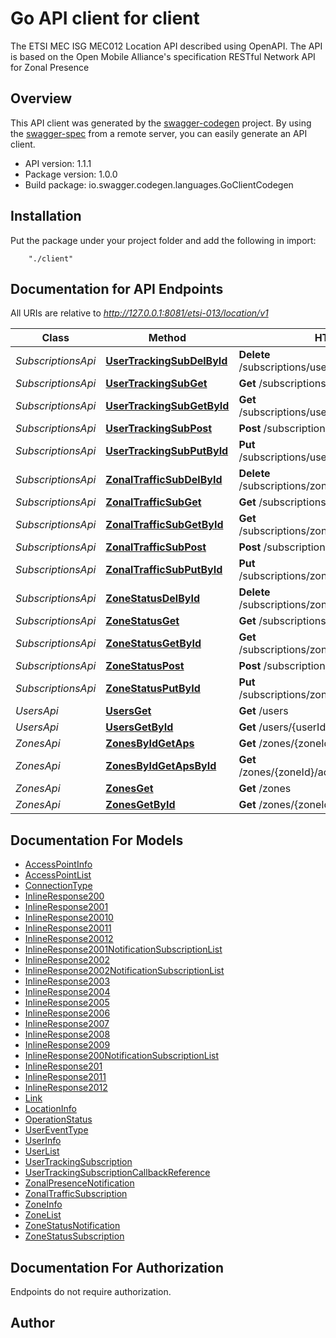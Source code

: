 # Go API client for client

The ETSI MEC ISG MEC012 Location API described using OpenAPI. The API is based on the Open Mobile Alliance's specification RESTful Network API for Zonal Presence

## Overview
This API client was generated by the [swagger-codegen](https://github.com/swagger-api/swagger-codegen) project.  By using the [swagger-spec](https://github.com/swagger-api/swagger-spec) from a remote server, you can easily generate an API client.

- API version: 1.1.1
- Package version: 1.0.0
- Build package: io.swagger.codegen.languages.GoClientCodegen

## Installation
Put the package under your project folder and add the following in import:
```
    "./client"
```

## Documentation for API Endpoints

All URIs are relative to *http://127.0.0.1:8081/etsi-013/location/v1*

Class | Method | HTTP request | Description
------------ | ------------- | ------------- | -------------
*SubscriptionsApi* | [**UserTrackingSubDelById**](docs/SubscriptionsApi.md#usertrackingsubdelbyid) | **Delete** /subscriptions/userTracking/{subscriptionId} | 
*SubscriptionsApi* | [**UserTrackingSubGet**](docs/SubscriptionsApi.md#usertrackingsubget) | **Get** /subscriptions/userTracking | 
*SubscriptionsApi* | [**UserTrackingSubGetById**](docs/SubscriptionsApi.md#usertrackingsubgetbyid) | **Get** /subscriptions/userTracking/{subscriptionId} | 
*SubscriptionsApi* | [**UserTrackingSubPost**](docs/SubscriptionsApi.md#usertrackingsubpost) | **Post** /subscriptions/userTracking | 
*SubscriptionsApi* | [**UserTrackingSubPutById**](docs/SubscriptionsApi.md#usertrackingsubputbyid) | **Put** /subscriptions/userTracking/{subscriptionId} | 
*SubscriptionsApi* | [**ZonalTrafficSubDelById**](docs/SubscriptionsApi.md#zonaltrafficsubdelbyid) | **Delete** /subscriptions/zonalTraffic/{subscriptionId} | 
*SubscriptionsApi* | [**ZonalTrafficSubGet**](docs/SubscriptionsApi.md#zonaltrafficsubget) | **Get** /subscriptions/zonalTraffic | 
*SubscriptionsApi* | [**ZonalTrafficSubGetById**](docs/SubscriptionsApi.md#zonaltrafficsubgetbyid) | **Get** /subscriptions/zonalTraffic/{subscriptionId} | 
*SubscriptionsApi* | [**ZonalTrafficSubPost**](docs/SubscriptionsApi.md#zonaltrafficsubpost) | **Post** /subscriptions/zonalTraffic | 
*SubscriptionsApi* | [**ZonalTrafficSubPutById**](docs/SubscriptionsApi.md#zonaltrafficsubputbyid) | **Put** /subscriptions/zonalTraffic/{subscriptionId} | 
*SubscriptionsApi* | [**ZoneStatusDelById**](docs/SubscriptionsApi.md#zonestatusdelbyid) | **Delete** /subscriptions/zoneStatus/{subscriptionId} | 
*SubscriptionsApi* | [**ZoneStatusGet**](docs/SubscriptionsApi.md#zonestatusget) | **Get** /subscriptions/zonalStatus | 
*SubscriptionsApi* | [**ZoneStatusGetById**](docs/SubscriptionsApi.md#zonestatusgetbyid) | **Get** /subscriptions/zoneStatus/{subscriptionId} | 
*SubscriptionsApi* | [**ZoneStatusPost**](docs/SubscriptionsApi.md#zonestatuspost) | **Post** /subscriptions/zonalStatus | 
*SubscriptionsApi* | [**ZoneStatusPutById**](docs/SubscriptionsApi.md#zonestatusputbyid) | **Put** /subscriptions/zoneStatus/{subscriptionId} | 
*UsersApi* | [**UsersGet**](docs/UsersApi.md#usersget) | **Get** /users | 
*UsersApi* | [**UsersGetById**](docs/UsersApi.md#usersgetbyid) | **Get** /users/{userId} | 
*ZonesApi* | [**ZonesByIdGetAps**](docs/ZonesApi.md#zonesbyidgetaps) | **Get** /zones/{zoneId}/accessPoints | 
*ZonesApi* | [**ZonesByIdGetApsById**](docs/ZonesApi.md#zonesbyidgetapsbyid) | **Get** /zones/{zoneId}/accessPoints/{accessPointId} | 
*ZonesApi* | [**ZonesGet**](docs/ZonesApi.md#zonesget) | **Get** /zones | 
*ZonesApi* | [**ZonesGetById**](docs/ZonesApi.md#zonesgetbyid) | **Get** /zones/{zoneId} | 


## Documentation For Models

 - [AccessPointInfo](docs/AccessPointInfo.md)
 - [AccessPointList](docs/AccessPointList.md)
 - [ConnectionType](docs/ConnectionType.md)
 - [InlineResponse200](docs/InlineResponse200.md)
 - [InlineResponse2001](docs/InlineResponse2001.md)
 - [InlineResponse20010](docs/InlineResponse20010.md)
 - [InlineResponse20011](docs/InlineResponse20011.md)
 - [InlineResponse20012](docs/InlineResponse20012.md)
 - [InlineResponse2001NotificationSubscriptionList](docs/InlineResponse2001NotificationSubscriptionList.md)
 - [InlineResponse2002](docs/InlineResponse2002.md)
 - [InlineResponse2002NotificationSubscriptionList](docs/InlineResponse2002NotificationSubscriptionList.md)
 - [InlineResponse2003](docs/InlineResponse2003.md)
 - [InlineResponse2004](docs/InlineResponse2004.md)
 - [InlineResponse2005](docs/InlineResponse2005.md)
 - [InlineResponse2006](docs/InlineResponse2006.md)
 - [InlineResponse2007](docs/InlineResponse2007.md)
 - [InlineResponse2008](docs/InlineResponse2008.md)
 - [InlineResponse2009](docs/InlineResponse2009.md)
 - [InlineResponse200NotificationSubscriptionList](docs/InlineResponse200NotificationSubscriptionList.md)
 - [InlineResponse201](docs/InlineResponse201.md)
 - [InlineResponse2011](docs/InlineResponse2011.md)
 - [InlineResponse2012](docs/InlineResponse2012.md)
 - [Link](docs/Link.md)
 - [LocationInfo](docs/LocationInfo.md)
 - [OperationStatus](docs/OperationStatus.md)
 - [UserEventType](docs/UserEventType.md)
 - [UserInfo](docs/UserInfo.md)
 - [UserList](docs/UserList.md)
 - [UserTrackingSubscription](docs/UserTrackingSubscription.md)
 - [UserTrackingSubscriptionCallbackReference](docs/UserTrackingSubscriptionCallbackReference.md)
 - [ZonalPresenceNotification](docs/ZonalPresenceNotification.md)
 - [ZonalTrafficSubscription](docs/ZonalTrafficSubscription.md)
 - [ZoneInfo](docs/ZoneInfo.md)
 - [ZoneList](docs/ZoneList.md)
 - [ZoneStatusNotification](docs/ZoneStatusNotification.md)
 - [ZoneStatusSubscription](docs/ZoneStatusSubscription.md)


## Documentation For Authorization
 Endpoints do not require authorization.


## Author



